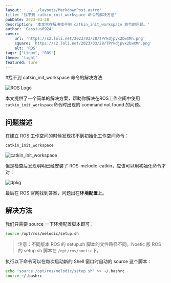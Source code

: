 ```yaml
---
layout: '../../layouts/MarkdownPost.astro'
title: '找不到 catkin_init_workspace 命令的解决方法'
pubDate: 2023-03-28
description: '本文旨在解决找不到 catkin_init_workspace 命令的问题。'
author: 'Cassius0924'
cover:
    url: 'https://s2.loli.net/2023/03/28/TPrkdjpvx2bwXMn.png'
    square: 'https://s2.loli.net/2023/03/28/TPrkdjpvx2bwXMn.png'
    alt: 'ROS'
tags: ["Linux", "ROS"]
theme: 'light'
featured: ture
---
```


#找不到 catkin_init_workspace 命令的解决方法

![ROS Logo](https://s2.loli.net/2023/03/28/TPrkdjpvx2bwXMn.png)

本文提供了一个简单的解决方案，帮助你解决在ROS工作空间中使用`catkin_init_workspace`命令时出现的 command not found 的问题。

## 问题描述

在建立 ROS 工作空间的时候发现找不到初始化工作空间命令：

```bash
catkin_init_workspace
```

![catkin_init_workspace](https://s2.loli.net/2023/03/28/ln4ZiGTIFgDCVRo.png)

但是检查后发现明明已经安装了 ROS-melodic-catkin，应该可以用初始化命令才对：

![dpkg](https://s2.loli.net/2023/03/28/RBjeTduYykgtXUE.png)

最后在 ROS 官网找到答案，问题出在**环境配置**上。

## 解决方法

我们只需要 source 一下环境配置脚本即可：

```bash
source /opt/ros/melodic/setup.sh
```

> 注意：不同版本 ROS 的 setup.sh 脚本的文件路径不同。Noetic 版 ROS 的 setup.sh 脚本在 `/opt/ros/noetic`下。

执行以下命令可以在每次启动新的 Shell 窗口时自动的 source 这个脚本：

```bash
echo "source /opt/ros/melodic/setup.sh" >> ~/.bashrc
source ~/.bashrc
```

